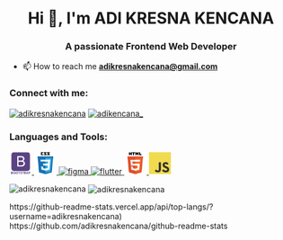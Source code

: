 <h1 align="center">Hi 👋, I'm ADI KRESNA KENCANA</h1>
<h3 align="center">A passionate Frontend Web Developer</h3>

- 📫 How to reach me **adikresnakencana@gmail.com**

<h3 align="left">Connect with me:</h3>
<p align="left">
<a href="https://linkedin.com/in/adikresnakencana" target="blank"><img align="center" src="https://raw.githubusercontent.com/rahuldkjain/github-profile-readme-generator/master/src/images/icons/Social/linked-in-alt.svg" alt="adikresnakencana" height="30" width="40" /></a>
<a href="https://instagram.com/adikencana_" target="blank"><img align="center" src="https://raw.githubusercontent.com/rahuldkjain/github-profile-readme-generator/master/src/images/icons/Social/instagram.svg" alt="adikencana_" height="30" width="40" /></a>
</p>

<h3 align="left">Languages and Tools:</h3>
<p align="left"> <a href="https://getbootstrap.com" target="_blank"> <img src="https://raw.githubusercontent.com/devicons/devicon/master/icons/bootstrap/bootstrap-plain-wordmark.svg" alt="bootstrap" width="40" height="40"/> </a> <a href="https://www.w3schools.com/css/" target="_blank"> <img src="https://raw.githubusercontent.com/devicons/devicon/master/icons/css3/css3-original-wordmark.svg" alt="css3" width="40" height="40"/> </a> <a href="https://www.figma.com/" target="_blank"> <img src="https://www.vectorlogo.zone/logos/figma/figma-icon.svg" alt="figma" width="40" height="40"/> </a> <a href="https://flutter.dev" target="_blank"> <img src="https://www.vectorlogo.zone/logos/flutterio/flutterio-icon.svg" alt="flutter" width="40" height="40"/> </a> <a href="https://www.w3.org/html/" target="_blank"> <img src="https://raw.githubusercontent.com/devicons/devicon/master/icons/html5/html5-original-wordmark.svg" alt="html5" width="40" height="40"/> </a> <a href="https://developer.mozilla.org/en-US/docs/Web/JavaScript" target="_blank"> <img src="https://raw.githubusercontent.com/devicons/devicon/master/icons/javascript/javascript-original.svg" alt="javascript" width="40" height="40"/> </a> </p>

<p><img align="left" src="https://github-readme-stats.vercel.app/api/top-langs?username=adikresnakencana&show_icons=true&theme=tokyonight&locale=en&layout=compact" alt="adikresnakencana" /></p>

<p>&nbsp;<img align="center" src="https://github-readme-stats.vercel.app/api?username=adikresnakencana&show_icons=true&theme=tokyonight&locale=en" alt="adikresnakencana" /></p>
https://github-readme-stats.vercel.app/api/top-langs/?username=adikresnakencana)
https://github.com/adikresnakencana/github-readme-stats
